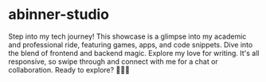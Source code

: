 # abinner-studio
Step into my tech journey! This showcase is a glimpse into my academic and professional ride, featuring games, apps, and code snippets. Dive into the blend of frontend and backend magic. Explore my love for writing. It's all responsive, so swipe through and connect with me for a chat or collaboration. Ready to explore? 🚀👩‍💻
